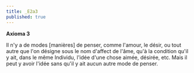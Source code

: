 ```yaml
---
title: _E2a3
published: true
---
```


**Axioma 3**

Il n'y a de modes [manières] de penser, comme l'amour, le désir, ou tout autre que l'on désigne sous le nom d'affect de l'âme,
qu'à la condition qu'il y ait, dans le même Individu, l'idée d'une chose aimée, désirée, etc.
Mais il peut y avoir l'idée sans qu'il y ait aucun autre mode de penser.

